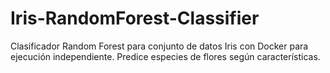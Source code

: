# Iris-RandomForest-Classifier
 Clasificador Random Forest para conjunto de datos Iris con Docker para ejecución independiente. Predice especies de flores según características.
